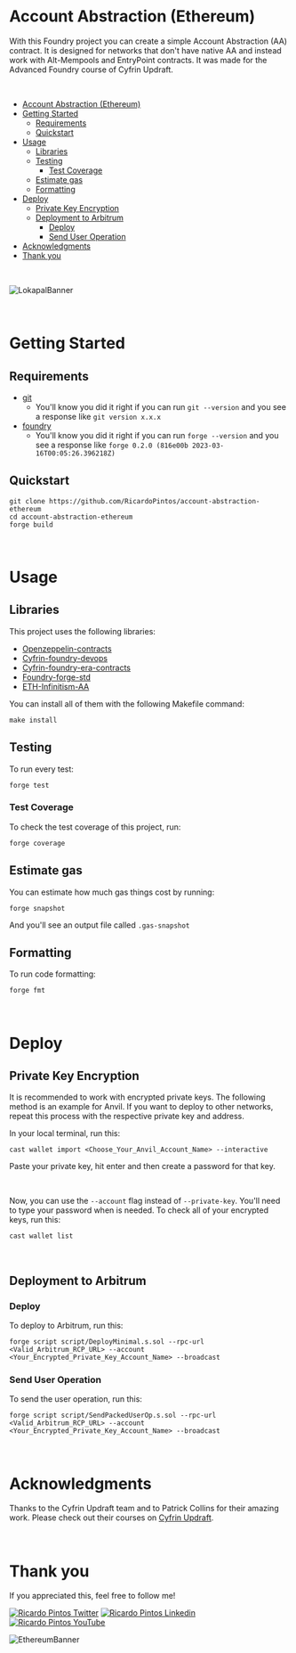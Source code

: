 # Account Abstraction (Ethereum)

With this Foundry project you can create a simple Account Abstraction (AA) contract. It is designed for networks that don't have native AA and instead work with Alt-Mempools and EntryPoint contracts. It was made for the Advanced Foundry course of Cyfrin Updraft.

<br>

- [Account Abstraction (Ethereum)](#account-abstraction-ethereum)
- [Getting Started](#getting-started)
  - [Requirements](#requirements)
  - [Quickstart](#quickstart)
- [Usage](#usage)
  - [Libraries](#libraries)
  - [Testing](#testing)
    - [Test Coverage](#test-coverage)
  - [Estimate gas](#estimate-gas)
  - [Formatting](#formatting)
- [Deploy](#deploy)
  - [Private Key Encryption](#private-key-encryption)
  - [Deployment to Arbitrum](#deployment-to-arbitrum)
    - [Deploy](#deploy-1)
    - [Send User Operation](#send-user-operation)
- [Acknowledgments](#acknowledgments)
- [Thank you](#thank-you)

<br>

![LokapalBanner](https://github.com/user-attachments/assets/5509e1f8-9f31-4141-8975-02132a1ba63e)

<br>

# Getting Started

## Requirements

- [git](https://git-scm.com/book/en/v2/Getting-Started-Installing-Git)
  - You'll know you did it right if you can run `git --version` and you see a response like `git version x.x.x`
- [foundry](https://getfoundry.sh/)
  - You'll know you did it right if you can run `forge --version` and you see a response like `forge 0.2.0 (816e00b 2023-03-16T00:05:26.396218Z)`

## Quickstart

```
git clone https://github.com/RicardoPintos/account-abstraction-ethereum
cd account-abstraction-ethereum
forge build
```

<br>

# Usage

## Libraries

This project uses the following libraries:

- [Openzeppelin-contracts](https://github.com/OpenZeppelin/openzeppelin-contracts)
- [Cyfrin-foundry-devops](https://github.com/Cyfrin/foundry-devops)
- [Cyfrin-foundry-era-contracts](https://github.com/Cyfrin/foundry-era-contracts)
- [Foundry-forge-std](https://github.com/foundry-rs/forge-std)
- [ETH-Infinitism-AA](https://github.com/eth-infinitism/account-abstraction)

You can install all of them with the following Makefile command:

```
make install
```

## Testing

To run every test:

```
forge test
```

### Test Coverage

To check the test coverage of this project, run:

```
forge coverage
```

## Estimate gas

You can estimate how much gas things cost by running:

```
forge snapshot
```

And you'll see an output file called `.gas-snapshot`

## Formatting

To run code formatting:

```
forge fmt
```

<br>

# Deploy

## Private Key Encryption

It is recommended to work with encrypted private keys. The following method is an example for Anvil. If you want to deploy to other networks, repeat this process with the respective private key and address.

In your local terminal, run this:

```
cast wallet import <Choose_Your_Anvil_Account_Name> --interactive
```

Paste your private key, hit enter and then create a password for that key. 

<br>

Now, you can use the `--account` flag instead of `--private-key`. You'll need to type your password when is needed. To check all of your encrypted keys, run this:

```
cast wallet list
```

<br>

## Deployment to Arbitrum

### Deploy

To deploy to Arbitrum, run this:

```
forge script script/DeployMinimal.s.sol --rpc-url <Valid_Arbitrum_RCP_URL> --account <Your_Encrypted_Private_Key_Account_Name> --broadcast
```

### Send User Operation

To send the user operation, run this:

```
forge script script/SendPackedUserOp.s.sol --rpc-url <Valid_Arbitrum_RCP_URL> --account <Your_Encrypted_Private_Key_Account_Name> --broadcast
```

<br>

# Acknowledgments

Thanks to the Cyfrin Updraft team and to Patrick Collins for their amazing work. Please check out their courses on [Cyfrin Updraft](https://updraft.cyfrin.io/courses).

<br>

# Thank you

If you appreciated this, feel free to follow me!

[![Ricardo Pintos Twitter](https://img.shields.io/badge/Twitter-1DA1F2?style=for-the-badge&logo=x&logoColor=white)](https://x.com/pintosric)
[![Ricardo Pintos Linkedin](https://img.shields.io/badge/LinkedIn-0077B5?style=for-the-badge&logo=linkedin&logoColor=white)](https://www.linkedin.com/in/ricardo-mauro-pintos/)
[![Ricardo Pintos YouTube](https://img.shields.io/badge/YouTube-FF0000?style=for-the-badge&logo=youtube&logoColor=white)](https://www.youtube.com/@PintosRic)

![EthereumBanner](https://github.com/user-attachments/assets/8a1c6e53-2e66-4256-9312-252a0360b7df)
